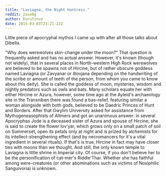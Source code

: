 ```yaml
---
title: "Laviagna, the Night Huntress."
reddit: 2xue8g
author: Kurufinve
date: 2015-03-03T23:21:22Z
---
```


Little piece of apocryphal mythos I came up with after all those talks about Dibella.

"Why does werewolves skin-change under the moon?" That question is frequently asked and has no actual answer. However, it's known (though not widely), that in several places in North-western High Rock werewolves are believed to be spawns not of Hircine, but of rather obscure goddess named Laviagna (or Zavyanar or ðlovjana depending on the handwriting of the scribe or amount of teeth of the person, from whom you came to know about this deity). She is called the goddess of moon, mysteries, wisdom and nightly predators such as owls and bats. Many scholars equate her with either Hircine or Azura, however, some time ago at the Ayleid's archaeology site in the Transniben there was found a bas-relief, featuring similar a woman alongside with both gods, believed to be Daedric Princes of Hunt and Borders. After that Gwylim University asked for assistance from Mythogeneasophists of Altmers and got an unanimous answer: in several Apocryphas Jode is a deceased sister of Azura and spouse of Hircine; she is said to create the flower lov'yar, which grows only on a small patch of soil on Summerset, open its petals only at night and is prized by alchemists for its intellect-strengthening effect (and by necromancers for it's a vital ingredient in several rituals). If that's is true, Hircine in fact may have closer ties with moons than we thought. And still, the only known temple to Laviagna is little shrine in Imperial city. Of course, if you don't believe her to be the personification of cat-mer's Riddle'Thar. Whether she has faithful among were-creatures (or other abominations such as victims of Noxiphilic Sanguivoria) is unknown.
